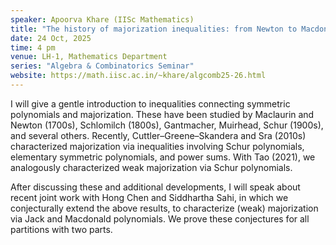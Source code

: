 ```yaml
---
speaker: Apoorva Khare (IISc Mathematics)
title: "The history of majorization inequalities: from Newton to Macdonald polynomials"
date: 24 Oct, 2025
time: 4 pm
venue: LH-1, Mathematics Department
series: "Algebra & Combinatorics Seminar"
website: https://math.iisc.ac.in/~khare/algcomb25-26.html
---
```


I will give a gentle introduction to inequalities connecting symmetric polynomials and majorization. These have been studied by Maclaurin and Newton (1700s),
Schlomilch (1800s), Gantmacher, Muirhead, Schur (1900s), and several others. Recently, Cuttler–Greene–Skandera and Sra (2010s) characterized majorization via
inequalities involving Schur polynomials, elementary symmetric polynomials, and power sums. With Tao (2021), we analogously characterized weak majorization
via Schur polynomials.

After discussing these and additional developments, I will speak about recent joint work with Hong Chen and Siddhartha Sahi, in which we conjecturally extend
the above results, to characterize (weak) majorization via Jack and Macdonald polynomials. We prove these conjectures for all partitions with two parts.
